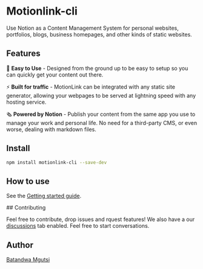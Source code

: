 # Motionlink-cli

Use Notion as a Content Management System for personal websites, portfolios, blogs, business homepages, and other kinds of static websites.

## Features

🎨 **Easy to Use** - Designed from the ground up to be easy to setup so you can quickly get your content out there.

⚡️ **Built for traffic** - MotionLink can be integrated with any static site generator, allowing your webpages to be served at lightning speed with any hosting service.

🗞 **Powered by Notion** - Publish your content from the same app you use to manage your work and personal life. No need for a third-party CMS, or even worse, dealing with markdown files.

## Install 
```bash
npm install motionlink-cli --save-dev
```

## How to use

See the [Getting started guide](https://motionlink-docs.web.app).

## Contributing

Feel free to contribute, drop issues and rquest features! We also have a our [discussions](https://github.com/oreal-solutions/motionlink-cli/discussions) tab enabled. Feel free to start conversations.

## Author

[Batandwa Mgutsi](https://github.com/bats64mgutsi)
